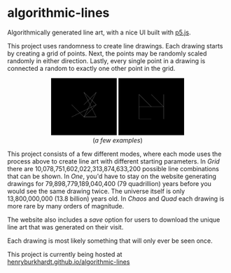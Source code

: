# algorithmic-lines
Algorithmically generated line art, with a nice UI built with [p5.js](https://p5js.org/).

This project uses randomness to create line drawings. Each drawing starts by creating a grid of points. Next, the points may be randomly scaled randomly in either direction. Lastly, every single point in a drawing is connected a random to exactly one other point in the grid.

<p align="center">
    <img src="./img/2.jpg" width=150>
    <img src="./img/3.jpg" width=150>
    <br>
    (<i>a few examples</i>)
    
</p>


This project consists of a few different modes, where each mode uses the process above to create line art with different starting parameters. In *Grid* there are 10,078,751,602,022,313,874,633,200 possible line combinations that can be shown. In *One*, you'd have to stay on the website generating drawings for 79,898,779,189,040,400 (79 quadrillion) years before you would see the same drawing twice. The universe itself is only 13,800,000,000 (13.8 billion) years old. In *Chaos* and *Quad* each drawing is more rare by many orders of magnitude.

The website also includes a *save* option for users to download the unique line art that was generated on their visit.

Each drawing is most likely something that will only ever be seen once.

This project is currently being hosted at [henryburkhardt.github.io/algorithmic-lines](henryburkhardt.github.io/algorithmic-lines)
